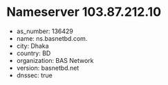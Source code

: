 # Nameserver 103.87.212.10

* as_number: 136429
* name: ns.basnetbd.com.
* city: Dhaka
* country: BD
* organization: BAS Network
* version: basnetbd.net
* dnssec: true
